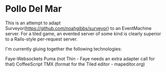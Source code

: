 # Pollo Del Mar

This is an attempt to adapt Surveyor(https://github.com/noahgibbs/surveyor) to
an EventMachine server. For a tiled game, an evented server of some kind is
clearly superior to a Rails-style per-request server.

I'm currently gluing together the following technologies:

Faye-Websockets
Puma (not Thin - Faye needs an extra adapter call for that)
CoffeeScript
TMX (format for the Tiled editor - mapeditor.org)
